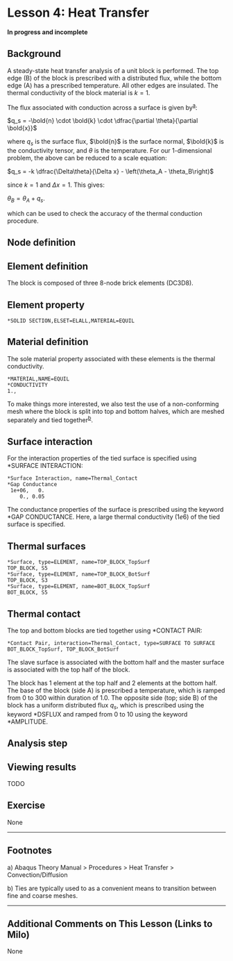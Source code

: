 # Lesson 4: Heat Transfer

**In progress and incomplete**

## Background

A steady-state heat transfer analysis of a unit block is performed. The top edge (B) of the block is prescribed with a distributed flux, while the bottom edge (A) has a prescribed temperature. All other edges are insulated. The thermal conductivity of the block material is $k = 1$. 

The flux associated with conduction across a surface is given by<sup>[a](#myfootnote1)</sup>: 

$q_s = -\bold{n} \cdot \bold{k} \cdot \dfrac{\partial \theta}{\partial \bold{x}}$

where $q_s$ is the surface flux, $\bold{n}$ is the surface normal, $\bold{k}$ is the conductivity tensor, and $\theta$ is the temperature. For our 1-dimensional problem, the above can be reduced to a scale equation:

$q_s = -k \dfrac{\Delta\theta}{\Delta x} - \left(\theta_A - \theta_B\right)$

since $k = 1$ and $\Delta x = 1$. This gives:

$\theta_B = \theta_A + q_s$. 

which can be used to check the accuracy of the thermal conduction procedure.

## Node definition


## Element definition

The block is composed of three 8-node brick elements (DC3D8). 



## Element property

	*SOLID SECTION,ELSET=ELALL,MATERIAL=EQUIL	

## Material definition

The sole material property associated with these elements is the thermal conductivity.

	*MATERIAL,NAME=EQUIL
	*CONDUCTIVITY
	1., 

To make things more interested, we also test the use of a non-conforming mesh where the block is split into top and bottom halves, which are meshed separately and tied together<sup>[b](#myfootnote1)</sup>. 

## Surface interaction

For the interaction properties of the tied surface is specified using *SURFACE INTERACTION:

	*Surface Interaction, name=Thermal_Contact	
	*Gap Conductance
	 1e+06,   0.
		0., 0.05

The conductance properties of the surface is prescribed using the keyword *GAP CONDUCTANCE. Here, a large thermal conductivity ($1e6$) of the tied surface is specified.

		
## Thermal surfaces

	*Surface, type=ELEMENT, name=TOP_BLOCK_TopSurf
	TOP_BLOCK, S5
	*Surface, type=ELEMENT, name=TOP_BLOCK_BotSurf
	TOP_BLOCK, S3
	*Surface, type=ELEMENT, name=BOT_BLOCK_TopSurf
	BOT_BLOCK, S5

## Thermal contact
		
The top and bottom blocks are tied together using *CONTACT PAIR:
	
	*Contact Pair, interaction=Thermal_Contact, type=SURFACE TO SURFACE
	BOT_BLOCK_TopSurf, TOP_BLOCK_BotSurf
		
The slave surface is associated with the bottom half and the master surface is associated with the top half of the block.

The block has 1 element at the top half and 2 elements at the bottom half. The base of the block (side A) is prescribed a temperature, which is ramped from 0 to 300 within duration of 1.0. The opposite side (top; side B) of the block has a uniform distributed flux $q_s$, which is prescribed using the keyword *DSFLUX and ramped from 0 to 10 using the keyword *AMPLITUDE.

## Analysis step

## Viewing results	

TODO

## Exercise 

None

---
## Footnotes

<a name="myfootnote1">a</a>) Abaqus Theory Manual > Procedures > Heat Transfer > Convection/Diffusion

<a name="myfootnote2">b</a>) Ties are typically used to as a convenient means to transition between fine and coarse meshes. 

---
## Additional Comments on This Lesson (Links to Milo)
None
